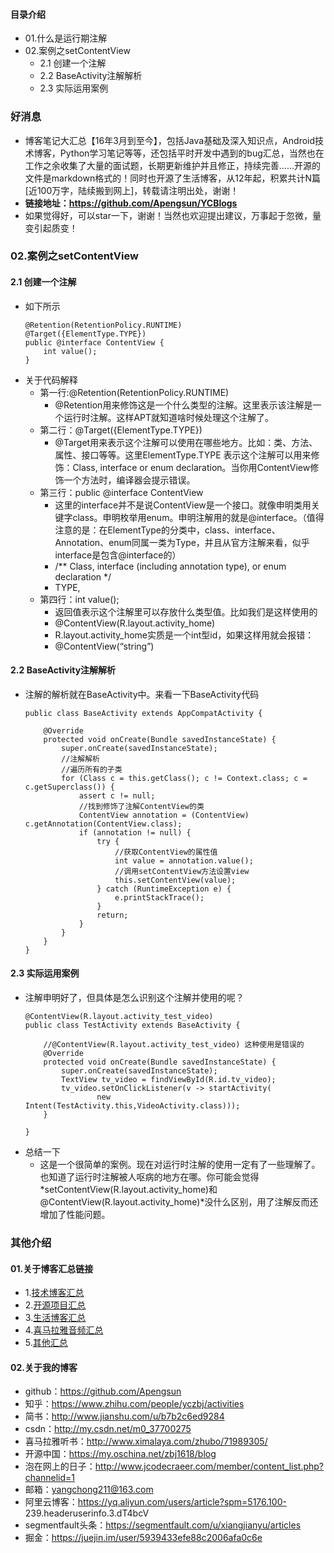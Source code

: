 #### 目录介绍
- 01.什么是运行期注解
- 02.案例之setContentView
    - 2.1 创建一个注解
    - 2.2 BaseActivity注解解析
    - 2.3 实际运用案例






### 好消息
- 博客笔记大汇总【16年3月到至今】，包括Java基础及深入知识点，Android技术博客，Python学习笔记等等，还包括平时开发中遇到的bug汇总，当然也在工作之余收集了大量的面试题，长期更新维护并且修正，持续完善……开源的文件是markdown格式的！同时也开源了生活博客，从12年起，积累共计N篇[近100万字，陆续搬到网上]，转载请注明出处，谢谢！
- **链接地址：https://github.com/Apengsun/YCBlogs**
- 如果觉得好，可以star一下，谢谢！当然也欢迎提出建议，万事起于忽微，量变引起质变！




### 02.案例之setContentView
#### 2.1 创建一个注解
- 如下所示
    ```
    @Retention(RetentionPolicy.RUNTIME)
    @Target({ElementType.TYPE})
    public @interface ContentView {
        int value();
    }
    ```
- 关于代码解释
    - 第一行:@Retention(RetentionPolicy.RUNTIME)
        - @Retention用来修饰这是一个什么类型的注解。这里表示该注解是一个运行时注解。这样APT就知道啥时候处理这个注解了。
    - 第二行：@Target({ElementType.TYPE})
        - @Target用来表示这个注解可以使用在哪些地方。比如：类、方法、属性、接口等等。这里ElementType.TYPE 表示这个注解可以用来修饰：Class, interface or enum declaration。当你用ContentView修饰一个方法时，编译器会提示错误。
    - 第三行：public @interface ContentView
        - 这里的interface并不是说ContentView是一个接口。就像申明类用关键字class。申明枚举用enum。申明注解用的就是@interface。（值得注意的是：在ElementType的分类中，class、interface、Annotation、enum同属一类为Type，并且从官方注解来看，似乎interface是包含@interface的）
        - /** Class, interface (including annotation type), or enum declaration */
        - TYPE,
    - 第四行：int value();
        - 返回值表示这个注解里可以存放什么类型值。比如我们是这样使用的
        - @ContentView(R.layout.activity_home)
        - R.layout.activity_home实质是一个int型id，如果这样用就会报错：
        - @ContentView(“string”)



#### 2.2 BaseActivity注解解析
- 注解的解析就在BaseActivity中。来看一下BaseActivity代码
    ```
    public class BaseActivity extends AppCompatActivity {
    
        @Override
        protected void onCreate(Bundle savedInstanceState) {
            super.onCreate(savedInstanceState);
            //注解解析
            //遍历所有的子类
            for (Class c = this.getClass(); c != Context.class; c = c.getSuperclass()) {
                assert c != null;
                //找到修饰了注解ContentView的类
                ContentView annotation = (ContentView) c.getAnnotation(ContentView.class);
                if (annotation != null) {
                    try {
                        //获取ContentView的属性值
                        int value = annotation.value();
                        //调用setContentView方法设置view
                        this.setContentView(value);
                    } catch (RuntimeException e) {
                        e.printStackTrace();
                    }
                    return;
                }
            }
        }
    }
    ```

#### 2.3 实际运用案例
- 注解申明好了，但具体是怎么识别这个注解并使用的呢？
    ```
    @ContentView(R.layout.activity_test_video)
    public class TestActivity extends BaseActivity {
    
        //@ContentView(R.layout.activity_test_video) 这种使用是错误的
        @Override
        protected void onCreate(Bundle savedInstanceState) {
            super.onCreate(savedInstanceState);
            TextView tv_video = findViewById(R.id.tv_video);
            tv_video.setOnClickListener(v -> startActivity(
                    new Intent(TestActivity.this,VideoActivity.class)));
        }
    
    }
    ```
- 总结一下
    - 这是一个很简单的案例。现在对运行时注解的使用一定有了一些理解了。也知道了运行时注解被人呕病的地方在哪。你可能会觉得*setContentView(R.layout.activity_home)和@ContentView(R.layout.activity_home)*没什么区别，用了注解反而还增加了性能问题。






### 其他介绍
#### 01.关于博客汇总链接
- 1.[技术博客汇总](https://www.jianshu.com/p/614cb839182c)
- 2.[开源项目汇总](https://blog.csdn.net/m0_37700275/article/details/80863574)
- 3.[生活博客汇总](https://blog.csdn.net/m0_37700275/article/details/79832978)
- 4.[喜马拉雅音频汇总](https://www.jianshu.com/p/f665de16d1eb)
- 5.[其他汇总](https://www.jianshu.com/p/53017c3fc75d)



#### 02.关于我的博客
- github：https://github.com/Apengsun
- 知乎：https://www.zhihu.com/people/yczbj/activities
- 简书：http://www.jianshu.com/u/b7b2c6ed9284
- csdn：http://my.csdn.net/m0_37700275
- 喜马拉雅听书：http://www.ximalaya.com/zhubo/71989305/
- 开源中国：https://my.oschina.net/zbj1618/blog
- 泡在网上的日子：http://www.jcodecraeer.com/member/content_list.php?channelid=1
- 邮箱：yangchong211@163.com
- 阿里云博客：https://yq.aliyun.com/users/article?spm=5176.100- 239.headeruserinfo.3.dT4bcV
- segmentfault头条：https://segmentfault.com/u/xiangjianyu/articles
- 掘金：https://juejin.im/user/5939433efe88c2006afa0c6e

































